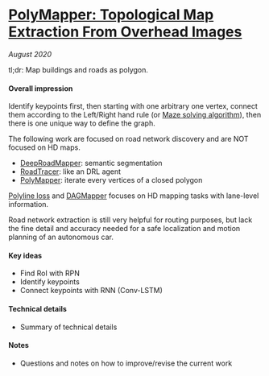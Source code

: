 # [PolyMapper: Topological Map Extraction From Overhead Images](https://arxiv.org/abs/1812.01497)

_August 2020_

tl;dr: Map buildings and roads as polygon.

#### Overall impression
Identify keypoints first, then starting with one arbitrary one vertex, connect them according to the Left/Right hand rule (or [Maze solving algorithm](https://en.wikipedia.org/wiki/Maze_solving_algorithm)), then there is one unique way to define the graph.

The following work are focused on road network discovery and are NOT focused on HD maps.

- [DeepRoadMapper](deep_road_mapper.md): semantic segmentation
- [RoadTracer](road_tracer.md): like an DRL agent
- [PolyMapper](hran.md): iterate every vertices of a closed polygon

[Polyline loss](polyline_loss.md) and [DAGMapper](dagmapper.md) focuses on HD mapping tasks with lane-level information. 

Road network extraction is still very helpful for routing purposes, but lack the fine detail and accuracy needed for a safe localization and motion planning of an autonomous car. 

#### Key ideas
- Find RoI with RPN
- Identify keypoints
- Connect keypoints with RNN (Conv-LSTM)

#### Technical details
- Summary of technical details

#### Notes
- Questions and notes on how to improve/revise the current work  

